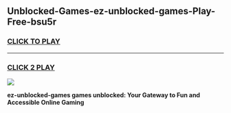 
## Unblocked-Games-ez-unblocked-games-Play-Free-bsu5r
<h3>
<a href="https://premium76.site?title=ez-unblocked-games&ref=23A">CLICK TO PLAY</a></h3>
<hr>

<h3>
<a href="https://premium76.site?title=ez-unblocked-games&ref=23A">CLICK 2 PLAY</a>
  
</h3>

<a href="https://premium76.site?title=ez-unblocked-games&ref=23A"><img src="https://clearcache.store/games.png"></a>


**ez-unblocked-games games unblocked: Your Gateway to Fun and Accessible Online Gaming**
